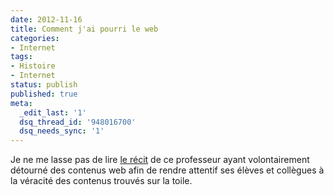 ```yaml
---
date: 2012-11-16
title: Comment j'ai pourri le web
categories:
- Internet
tags:
- Histoire
- Internet
status: publish
published: true
meta:
  _edit_last: '1'
  dsq_thread_id: '948016700'
  dsq_needs_sync: '1'
---
```

Je ne me lasse pas de lire <a title="Comment j'ai pourri le web" href="https://www.laviemoderne.net/lames-de-fond/009-comment-j-ai-pourri-le-web.html">le récit</a> de ce professeur ayant volontairement détourné des contenus web afin de rendre attentif ses élèves et collègues à la véracité des contenus trouvés sur la toile.
